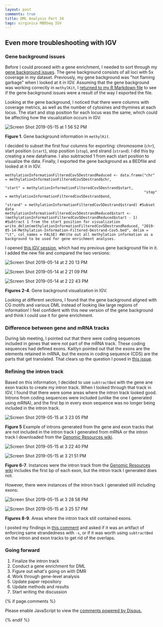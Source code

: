 ```yaml
---
layout: post
comments: true
title: DML Analysis Part 34
tags: virginica MBDSeq IGV
---
```


## Even more troubleshooting with IGV

### Gene background issues

Before I could proceed with a gene enrichment, I needed to sort through my [gene background issues](https://yaaminiv.github.io/DML-Analysis-Part27/). The gene background consists of all loci with 5x coverage in my dataset. Previously, my gene background was "hot flaming garbage" when I looked at it in IGV. Assuming that the gene background was working correctly in `methylKit`, I [returned to my R Markdown file](https://github.com/fish546-2018/yaamini-virginica/blob/master/analyses/2018-10-25-MethylKit/2018-10-25-MethylKit.Rmd) to see if the gene background issues were a result of the way I exported the file.

Looking at the gene background, I noticed that there were columns with coverage metrics, as well as the number of cytosines and thymines at each locus. The start and stop position for each locus was the same, which could be affecting how the visualization occurs in IGV.

![Screen Shot 2019-05-15 at 1 56 52 PM](https://user-images.githubusercontent.com/22335838/57808904-4d859a80-7719-11e9-95aa-f7ab6b49a327.png)

**Figure 1**. Gene background information in `methylKit`.

I decided to subset the first four columns for exporting: chromosome (`chr`), start position (`start`), stop position (`stop`), and strand (`strand`). I did this by creating a new dataframe. I also subtracted 1 from each start position to visualize the data. Finally, I exported the gene background as a BEDfile and looked at it in IGV.

`````
methylationInformationFilteredCov5DestrandReduced <- data.frame("chr" = methylationInformationFilteredCov5Destrand$chr,
                                                                "start" = methylationInformationFilteredCov5Destrand$start,
                                                                "stop" = methylationInformationFilteredCov5Destrand$end,
                                                                "strand" = methylationInformationFilteredCov5Destrand$strand) #Subset data
methylationInformationFilteredCov5DestrandReduced$start <- (methylationInformationFilteredCov5DestrandReduced$start - 1) #Subtract 1 from the start position for visualization
write_delim(methylationInformationFilteredCov5DestrandReduced, "2019-05-14-Methylation-Information-Filtered-Destrand-Cov5.bed", delim = "\t", col_names = FALSE) #Write out all methylation information as a background to be used for gene enrichment analyses.
`````

I opened [this IGV session](https://github.com/fish546-2018/yaamini-virginica/blob/master/analyses/2019-03-07-IGV-Verification/2019-03-07-DML-and-DMR-Visualization.xml), which had my previous gene background file in it. I added the new file and compared the two versions:

![Screen Shot 2019-05-14 at 2 20 13 PM](https://user-images.githubusercontent.com/22335838/57807019-33e25400-7715-11e9-94c4-64844d4ba312.png)

![Screen Shot 2019-05-14 at 2 21 09 PM](https://user-images.githubusercontent.com/22335838/57807020-33e25400-7715-11e9-95b3-4551781f98d3.png)

![Screen Shot 2019-05-14 at 2 22 43 PM](https://user-images.githubusercontent.com/22335838/57807021-33e25400-7715-11e9-9b0a-df8b9616e891.png)

**Figures 2-4**. Gene background visualization in IGV.

Looking at different sections, I found that the gene background aligned with CG motifs and various DML instead of looking like large regions of information! I feel confident with this new version of the gene background and think I could use it for gene enrichment.

### Difference between gene and mRNA tracks

During lab meeting, I pointed out that there were coding sequences included in genes that were not part of the mRNA track. These coding sequences had defined exons. Kaitlyn pointed out that the exons are the elements retained in mRNA, but the exons in coding sequence (CDS) are the parts that get translated. That clears up the question I posed in [this issue](https://github.com/RobertsLab/resources/issues/692). 

### Refining the intron track

Based on this information, I decided to use `subtractBed` with the gene ane exon tracks to create my intron track. When I looked through that track in IGV, I found that there were some areas where the intron track looked good. Introns from coding sequences were included (unlike the one I generated using mRNA), and the first bp in every exon sequence was no longer being included in the intron track.

![Screen Shot 2019-05-15 at 3 23 05 PM](https://user-images.githubusercontent.com/22335838/57814173-abb97a00-7727-11e9-8c70-81ead5848bf8.png)

**Figure 5** Example of introns generated from the gene and exon tracks that are not included in the intron track I generated from mRNA or the intron track I downloaded from the [Genomic Resources wiki](https://github.com/RobertsLab/resources/wiki/Genomic-Resources#genome-feature-tracks-1).

![Screen Shot 2019-05-15 at 3 22 40 PM](https://user-images.githubusercontent.com/22335838/57814174-abb97a00-7727-11e9-8bd5-e26b7f0aba9e.png)

![Screen Shot 2019-05-15 at 3 21 51 PM](https://user-images.githubusercontent.com/22335838/57814175-ac521080-7727-11e9-9084-4f8df5212aa0.png)

**Figure 6-7**. Instances were the intron track from the [Genomic Resources wiki](https://github.com/RobertsLab/resources/wiki/Genomic-Resources#genome-feature-tracks-1) includes the first bp of each exon, but the intron track I generated does not.

However, there were instances of the intron track I generated still including exons:

![Screen Shot 2019-05-15 at 3 28 58 PM](https://user-images.githubusercontent.com/22335838/57814344-41550980-7728-11e9-8d8c-27ef37e4f4ee.png)

![Screen Shot 2019-05-15 at 3 25 57 PM](https://user-images.githubusercontent.com/22335838/57814345-41550980-7728-11e9-8ed9-256b37297e07.png)

**Figures 8-9**. Areas where the intron track still contained exons.

I posted my findings in [this comment](https://github.com/RobertsLab/resources/issues/692#issuecomment-492849768) and asked if it was an artifact of enforcing same strandedness with `-s`, or if it was worth using `subtractBed` on the intron and exon tracks to get rid of the overlaps.

### Going forward

1. Finalize the intron track
2. Conduct a gene enrichment for DML
3. Figure out what's going on with DMR
4. Work through gene-level analysis
5. Update paper repository
6. Update methods and results
7. Start writing the discussion

{% if page.comments %}

<div id="disqus_thread"></div>
<script>

/**
*  RECOMMENDED CONFIGURATION VARIABLES: EDIT AND UNCOMMENT THE SECTION BELOW TO INSERT DYNAMIC VALUES FROM YOUR PLATFORM OR CMS.
*  LEARN WHY DEFINING THESE VARIABLES IS IMPORTANT: https://disqus.com/admin/universalcode/#configuration-variables*/
/*
var disqus_config = function () {
this.page.url = PAGE_URL;  // Replace PAGE_URL with your page's canonical URL variable
this.page.identifier = PAGE_IDENTIFIER; // Replace PAGE_IDENTIFIER with your page's unique identifier variable
};
*/
(function() { // DON'T EDIT BELOW THIS LINE
var d = document, s = d.createElement('script');
s.src = 'https://the-responsible-grad-student.disqus.com/embed.js';
s.setAttribute('data-timestamp', +new Date());
(d.head || d.body).appendChild(s);
})();
</script>
<noscript>Please enable JavaScript to view the <a href="https://disqus.com/?ref_noscript">comments powered by Disqus.</a></noscript>

{% endif %}

<script id="dsq-count-scr" src="//the-responsible-grad-student.disqus.com/count.js" async></script>
